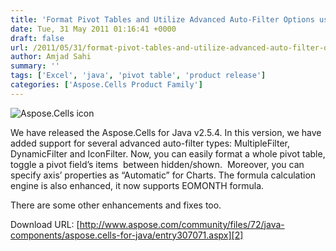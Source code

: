 ```yaml
---
title: 'Format Pivot Tables and Utilize Advanced Auto-Filter Options using Aspose.Cells for Java 2.5.4'
date: Tue, 31 May 2011 01:16:41 +0000
draft: false
url: /2011/05/31/format-pivot-tables-and-utilize-advanced-auto-filter-options-using-aspose.cells-for-java-2.5.4/
author: Amjad Sahi
summary: ''
tags: ['Excel', 'java', 'pivot table', 'product release']
categories: ['Aspose.Cells Product Family']
---
```


![Aspose.Cells icon][1]

We have released the Aspose.Cells for Java v2.5.4. In this version, we have added support for several advanced auto-filter types: MultipleFilter, DynamicFilter and IconFilter. Now, you can easily format a whole pivot table, toggle a pivot field’s items  between hidden/shown.  Moreover, you can specify axis’ properties as “Automatic” for Charts. The formula calculation engine is also enhanced, it now supports EOMONTH formula.

There are some other enhancements and fixes too.

Download URL: [http://www.aspose.com/community/files/72/java-components/aspose.cells-for-java/entry307071.aspx][2]




[1]: http://www.aspose.com/Images/aspose.cells-logo2.jpg
[2]: http://www.aspose.com/community/files/72/java-components/aspose.cells-for-java/entry307071.aspx




